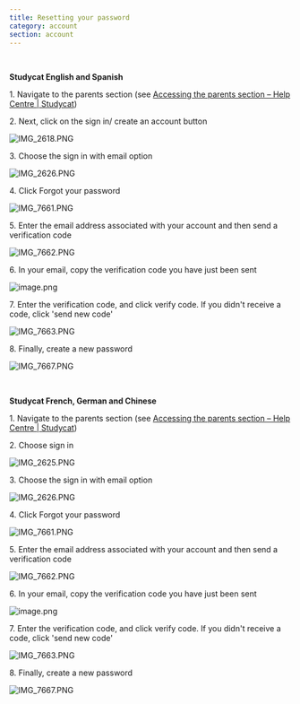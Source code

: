 ```yaml
---
title: Resetting your password
category: account
section: account
---
```

 


**Studycat English and Spanish**


1\. Navigate to the parents section (see [Accessing the parents section – Help Centre \| Studycat](https://help.studycat.com/hc/en-us/articles/34518228622105/preview/eyJhbGciOiJIUzI1NiJ9.eyJpZCI6MzQ1MTgyMjg2MjIxMDUsImV4cCI6MTcyMDQxMjU1MX0.8DEe5gqzcwGhn9YtGOdFZJbwEjnL1d_JV4GHmWuDeF8))


2\. Next, click on the sign in/ create an account button


![IMG_2618.PNG](https://help.studycat.com/hc/article_attachments/34482878992025)


3\. Choose the sign in with email option


![IMG_2626.PNG](https://help.studycat.com/hc/article_attachments/34482878995737)


4\. Click Forgot your password


![IMG_7661.PNG](https://help.studycat.com/hc/article_attachments/34469007160729)


5\. Enter the email address associated with your account and then send a verification code


![IMG_7662.PNG](https://help.studycat.com/hc/article_attachments/34469007168281)


6\. In your email, copy the verification code you have just been sent


![image.png](https://help.studycat.com/hc/article_attachments/34469007171481)


7\. Enter the verification code, and click verify code. If you didn't receive a code, click 'send new code'


![IMG_7663.PNG](https://help.studycat.com/hc/article_attachments/34469007173273)


8\. Finally, create a new password


![IMG_7667.PNG](https://help.studycat.com/hc/article_attachments/34469053229337)


 


**Studycat French, German and Chinese**


1\. Navigate to the parents section (see [Accessing the parents section – Help Centre \| Studycat](https://help.studycat.com/hc/en-us/articles/34518228622105/preview/eyJhbGciOiJIUzI1NiJ9.eyJpZCI6MzQ1MTgyMjg2MjIxMDUsImV4cCI6MTcyMDQxMjU1MX0.8DEe5gqzcwGhn9YtGOdFZJbwEjnL1d_JV4GHmWuDeF8))


2\. Choose sign in


![IMG_2625.PNG](https://help.studycat.com/hc/article_attachments/34482879039257)


3\. Choose the sign in with email option


![IMG_2626.PNG](https://help.studycat.com/hc/article_attachments/34482878995737)


4\. Click Forgot your password


![IMG_7661.PNG](https://help.studycat.com/hc/article_attachments/34469007160729)


5\. Enter the email address associated with your account and then send a verification code


![IMG_7662.PNG](https://help.studycat.com/hc/article_attachments/34469007168281)


6\. In your email, copy the verification code you have just been sent


![image.png](https://help.studycat.com/hc/article_attachments/34469007171481)


7\. Enter the verification code, and click verify code. If you didn't receive a code, click 'send new code'


![IMG_7663.PNG](https://help.studycat.com/hc/article_attachments/34469007173273)


8\. Finally, create a new password


![IMG_7667.PNG](https://help.studycat.com/hc/article_attachments/34469053229337)